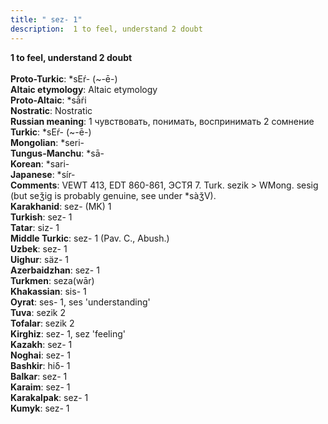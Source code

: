 ```yaml
---
title: " sez- 1"
description:  1 to feel, understand 2 doubt
---
```

<strong> 1 to feel, understand 2 doubt</strong><br><br>
<strong>Proto-Turkic</strong>:  *sEŕ- (~-ē-)<br>
<strong>Altaic etymology</strong>:  Altaic etymology<br>
<strong> Proto-Altaic</strong>:  *sā́ŕi<br>
<strong>Nostratic</strong>:  Nostratic<br>
<strong>Russian meaning</strong>:  1 чувствовать, понимать, воспринимать 2 сомнение<br>
<strong>Turkic</strong>:  *sEŕ- (~-ē-)<br>
<strong>Mongolian</strong>:  *seri-<br>
<strong>Tungus-Manchu</strong>:  *sā-<br>
<strong>Korean</strong>:  *sari-<br>
<strong>Japanese</strong>:  *sír-<br>
<strong>Comments</strong>:  VEWT 413, EDT 860-861, ЭСТЯ 7. Turk. sezik > WMong. sesig (but seǯig is probably genuine, see under *sàǯV).<br>
<strong>Karakhanid</strong>:  sez- (MK) 1<br>
<strong>Turkish</strong>:  sez- 1<br>
<strong>Tatar</strong>:  siz- 1<br>
<strong>Middle Turkic</strong>:  sez- 1 (Pav. C., Abush.)<br>
<strong>Uzbek</strong>:  sez- 1<br>
<strong>Uighur</strong>:  säz- 1<br>
<strong>Azerbaidzhan</strong>:  sez- 1<br>
<strong>Turkmen</strong>:  seza(wār)<br>
<strong>Khakassian</strong>:  sis- 1<br>
<strong>Oyrat</strong>:  ses- 1, ses 'understanding'<br>
<strong>Tuva</strong>:  sezik 2<br>
<strong>Tofalar</strong>:  sezik 2<br>
<strong>Kirghiz</strong>:  sez- 1, sez 'feeling'<br>
<strong>Kazakh</strong>:  sez- 1<br>
<strong>Noghai</strong>:  sez- 1<br>
<strong>Bashkir</strong>:  hiδ- 1<br>
<strong>Balkar</strong>:  sez- 1<br>
<strong>Karaim</strong>:  sez- 1<br>
<strong>Karakalpak</strong>:  sez- 1<br>
<strong>Kumyk</strong>:  sez- 1<br>


